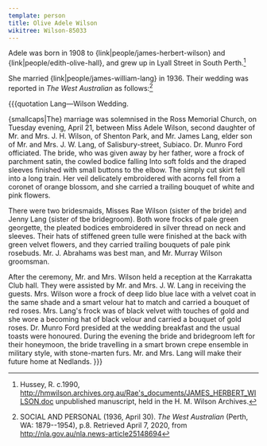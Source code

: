 ```yaml
---
template: person
title: Olive Adele Wilson
wikitree: Wilson-85033
---
```


Adele was born in 1908 to {link|people/james-herbert-wilson} and {link|people/edith-olive-hall},
and grew up in Lyall Street in South Perth.[^rae1]

She married {link|people/james-william-lang} in 1936.
Their wedding was reported in *The West Australian* as follows:[^WestAust1936]

{{{quotation
Lang—Wilson Wedding.

{smallcaps|The} marriage was solemnised in the Ross Memorial Church, on Tuesday evening, April 21, between Miss Adele Wilson,
second daughter of Mr. and Mrs. J. H. Wilson, of Shenton Park, and Mr. James Lang, elder son of Mr. and Mrs. J. W. Lang,
of Salisbury-street, Subiaco. Dr. Munro Ford officiated. The bride, who was given away by her father,
wore a frock of parchment satin, the cowled bodice falling Into soft folds and the draped sleeves finished with small buttons
to the elbow. The simply cut skirt fell into a long train. Her veil delicately embroidered with acorns fell from a
coronet of orange blossom, and she carried a trailing bouquet of white and pink flowers.

There were two bridesmaids, Misses Rae Wilson (sister of the bride) and Jenny Lang (sister of tbe bridegroom).
Both wore frocks of pale green georgette, the pleated bodices embroidered in silver thread on neck and sleeves.
Their hats of stiffened green tulle were finished at the back with green velvet flowers,
and they carried trailing bouquets of pale pink rosebuds.
Mr. J. Abrahams was best man, and Mr. Murray Wilson groomsman.

After the ceremony, Mr. and Mrs. Wilson held a reception at the Karrakatta Club hall.
They were assisted by Mr. and Mrs. J. W. Lang in receiving the guests.
Mrs. Wilson wore a frock of deep lido blue lace with a velvet coat in the same shade and a smart velour hat to match and carried a bouquet of red roses.
Mrs. Lang's frock was of black velvet with touches of gold and she wore a becoming hat of black velour and carried a bouquet of gold roses.
Dr. Munro Ford presided at the wedding breakfast and the usual toasts were honoured.
During the evening the bride and bridegroom left for their honeymoon, the bride travelling in a smart brown crepe ensemble in military style,
with stone-marten furs. Mr. and Mrs. Lang will make their future home at Nedlands.
}}}

[^rae1]:
	Hussey, R. c.1990, http://hmwilson.archives.org.au/Rae's_documents/JAMES_HERBERT_WILSON.doc
	unpublished manuscript, held in the  H. M. Wilson Archives.

[^WestAust1936]:
	SOCIAL AND PERSONAL (1936, April 30). *The West Australian* (Perth, WA: 1879--1954), p.8.
	Retrieved April 7, 2020, from http://nla.gov.au/nla.news-article25148694
